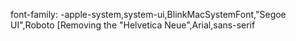 font-family: -apple-system,system-ui,BlinkMacSystemFont,"Segoe UI",Roboto [Removing the "Helvetica Neue",Arial,sans-serif
